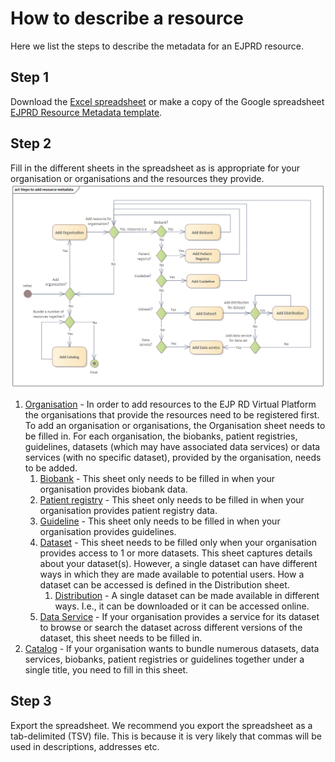 # How to describe a resource
Here we list the steps to describe the metadata for an EJPRD resource.

## Step 1
Download the [Excel spreadsheet](EJPRD%20Resource%20Metadata%20template.xlsx) or make a copy of the Google spreadsheet
[EJPRD Resource Metadata template](https://docs.google.com/spreadsheets/d/1y-x7yf8RLvp9oZS_5fvyH6SFLMNZzP6agTl6Z_wTkx0/edit?usp=sharing).

## Step 2
Fill in the different sheets in the spreadsheet as is appropriate for your organisation or organisations and the resources
they provide.
<img src="../docs/StepsToAddResourceMetadata.png"/>


1. [Organisation](Organisation.md) - In order to add resources to the EJP RD Virtual Platform the organisations that provide
the resources need to be registered first. To add an organisation or organisations, the Organisation sheet needs to be 
filled in. For each organisation, the biobanks, patient registries, guidelines, datasets (which may have associated
data services) or data services (with no specific dataset), provided by the organisation, needs to be added.   
   1. [Biobank](Biobank.md) - This sheet only needs to be filled in when your organisation
   provides biobank data.
   2. [Patient registry](PatientRegistry.md) - This sheet only needs to be filled in when your organisation
      provides patient registry data.
   3. [Guideline](Guideline.md) - This sheet only needs to be filled in when your organisation provides guidelines.
   4. [Dataset](Dataset.md) - This sheet needs to be filled only when your organisation provides access to 1 or more datasets. 
   This sheet captures details about your dataset(s). However, a single dataset can have different ways in which they 
   are made available to potential users. How a dataset can be accessed is defined in the Distribution sheet.
      1. [Distribution](Distribution.md) - A single dataset can be made available in different ways. I.e., it can be downloaded or
      it can be accessed online.
   5. [Data Service](DataService.md) - If your organisation provides a service for its dataset to browse or search the 
   dataset across different versions of the dataset, this sheet needs to be filled in.
2. [Catalog](Catalog.md) - If your organisation wants to bundle numerous datasets, data services, biobanks, patient registries
or guidelines together under a single title, you need to fill in this sheet. 


## Step 3
Export the spreadsheet. We recommend you export the spreadsheet as a tab-delimited (TSV) file. This is because it is very likely
that commas will be used in descriptions, addresses etc. 




